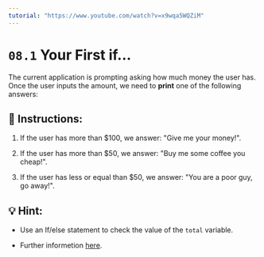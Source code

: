 ```yaml
---
tutorial: "https://www.youtube.com/watch?v=x9wqa5WQZiM"
---
```


# `08.1` Your First if...

The current application is prompting asking how much money the user has. Once the user inputs the amount, we need to **print** one of the following answers:

## 📝 Instructions:

1. If the user has more than $100, we answer: "Give me your money!".

2. If the user has more than $50, we answer: "Buy me some coffee you cheap!".

3. If the user has less or equal than $50, we answer: "You are a poor guy, go away!".

## 💡 Hint:

+ Use an If/else statement to check the value of the `total` variable.

+ Further informetion [here](https://docs.python.org/3/tutorial/controlflow.html#if-statements).
